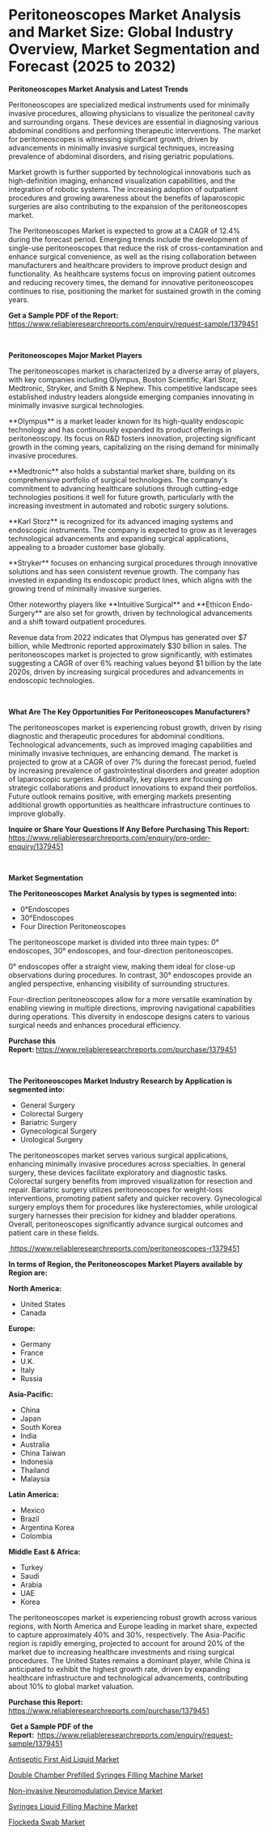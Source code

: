 <p><h1>Peritoneoscopes Market Analysis and Market Size: Global Industry Overview, Market Segmentation and Forecast (2025 to 2032)</h1></p><p><strong>Peritoneoscopes Market Analysis and Latest Trends</strong></p>
<p><p>Peritoneoscopes are specialized medical instruments used for minimally invasive procedures, allowing physicians to visualize the peritoneal cavity and surrounding organs. These devices are essential in diagnosing various abdominal conditions and performing therapeutic interventions. The market for peritoneoscopes is witnessing significant growth, driven by advancements in minimally invasive surgical techniques, increasing prevalence of abdominal disorders, and rising geriatric populations.</p><p>Market growth is further supported by technological innovations such as high-definition imaging, enhanced visualization capabilities, and the integration of robotic systems. The increasing adoption of outpatient procedures and growing awareness about the benefits of laparoscopic surgeries are also contributing to the expansion of the peritoneoscopes market. </p><p>The Peritoneoscopes Market is expected to grow at a CAGR of 12.4% during the forecast period. Emerging trends include the development of single-use peritoneoscopes that reduce the risk of cross-contamination and enhance surgical convenience, as well as the rising collaboration between manufacturers and healthcare providers to improve product design and functionality. As healthcare systems focus on improving patient outcomes and reducing recovery times, the demand for innovative peritoneoscopes continues to rise, positioning the market for sustained growth in the coming years.</p></p>
<p><strong>Get a Sample PDF of the Report:&nbsp;</strong> <a href="https://www.reliableresearchreports.com/enquiry/request-sample/1379451?utm_campaign=37&utm_medium=2&utm_source=Github&utm_content=ia&utm_term=04032025&utm_id=peritoneoscopes">https://www.reliableresearchreports.com/enquiry/request-sample/1379451</a></p>
<p>&nbsp;</p>
<p><strong>Peritoneoscopes Major Market Players</strong></p>
<p><p>The peritoneoscopes market is characterized by a diverse array of players, with key companies including Olympus, Boston Scientific, Karl Storz, Medtronic, Stryker, and Smith & Nephew. This competitive landscape sees established industry leaders alongside emerging companies innovating in minimally invasive surgical technologies.</p><p>**Olympus** is a market leader known for its high-quality endoscopic technology and has continuously expanded its product offerings in peritoneoscopy. Its focus on R&D fosters innovation, projecting significant growth in the coming years, capitalizing on the rising demand for minimally invasive procedures.</p><p>**Medtronic** also holds a substantial market share, building on its comprehensive portfolio of surgical technologies. The company's commitment to advancing healthcare solutions through cutting-edge technologies positions it well for future growth, particularly with the increasing investment in automated and robotic surgery solutions.</p><p>**Karl Storz** is recognized for its advanced imaging systems and endoscopic instruments. The company is expected to grow as it leverages technological advancements and expanding surgical applications, appealing to a broader customer base globally.</p><p>**Stryker** focuses on enhancing surgical procedures through innovative solutions and has seen consistent revenue growth. The company has invested in expanding its endoscopic product lines, which aligns with the growing trend of minimally invasive surgeries.</p><p>Other noteworthy players like **Intuitive Surgical** and **Ethicon Endo-Surgery** are also set for growth, driven by technological advancements and a shift toward outpatient procedures.</p><p>Revenue data from 2022 indicates that Olympus has generated over $7 billion, while Medtronic reported approximately $30 billion in sales. The peritoneoscopes market is projected to grow significantly, with estimates suggesting a CAGR of over 6% reaching values beyond $1 billion by the late 2020s, driven by increasing surgical procedures and advancements in endoscopic technologies.</p></p>
<p>&nbsp;</p>
<p><strong>What Are The Key Opportunities For Peritoneoscopes Manufacturers?</strong></p>
<p><p>The peritoneoscopes market is experiencing robust growth, driven by rising diagnostic and therapeutic procedures for abdominal conditions. Technological advancements, such as improved imaging capabilities and minimally invasive techniques, are enhancing demand. The market is projected to grow at a CAGR of over 7% during the forecast period, fueled by increasing prevalence of gastrointestinal disorders and greater adoption of laparoscopic surgeries. Additionally, key players are focusing on strategic collaborations and product innovations to expand their portfolios. Future outlook remains positive, with emerging markets presenting additional growth opportunities as healthcare infrastructure continues to improve globally.</p></p>
<p><strong>Inquire or Share Your Questions If Any Before Purchasing This Report:</strong> <a href="https://www.reliableresearchreports.com/enquiry/pre-order-enquiry/1379451?utm_campaign=37&utm_medium=2&utm_source=Github&utm_content=ia&utm_term=04032025&utm_id=peritoneoscopes">https://www.reliableresearchreports.com/enquiry/pre-order-enquiry/1379451</a></p>
<p>&nbsp;</p>
<p><strong>Market Segmentation</strong></p>
<p><strong>The Peritoneoscopes Market Analysis by types is segmented into:</strong></p>
<p><ul><li>0°Endoscopes</li><li>30°Endoscopes</li><li>Four Direction Peritoneoscopes</li></ul></p>
<p><p>The peritoneoscope market is divided into three main types: 0° endoscopes, 30° endoscopes, and four-direction peritoneoscopes. </p><p>0° endoscopes offer a straight view, making them ideal for close-up observations during procedures. In contrast, 30° endoscopes provide an angled perspective, enhancing visibility of surrounding structures. </p><p>Four-direction peritoneoscopes allow for a more versatile examination by enabling viewing in multiple directions, improving navigational capabilities during operations. This diversity in endoscope designs caters to various surgical needs and enhances procedural efficiency.</p></p>
<p><strong>Purchase this Report:&nbsp;</strong><a href="https://www.reliableresearchreports.com/purchase/1379451?utm_campaign=37&utm_medium=2&utm_source=Github&utm_content=ia&utm_term=04032025&utm_id=peritoneoscopes">https://www.reliableresearchreports.com/purchase/1379451</a></p>
<p>&nbsp;</p>
<p><strong>The Peritoneoscopes Market Industry Research by Application is segmented into:</strong></p>
<p><ul><li>General Surgery</li><li>Colorectal Surgery</li><li>Bariatric Surgery</li><li>Gynecological Surgery</li><li>Urological Surgery</li></ul></p>
<p><p>The peritoneoscopes market serves various surgical applications, enhancing minimally invasive procedures across specialties. In general surgery, these devices facilitate exploratory and diagnostic tasks. Colorectal surgery benefits from improved visualization for resection and repair. Bariatric surgery utilizes peritoneoscopes for weight-loss interventions, promoting patient safety and quicker recovery. Gynecological surgery employs them for procedures like hysterectomies, while urological surgery harnesses their precision for kidney and bladder operations. Overall, peritoneoscopes significantly advance surgical outcomes and patient care in these fields.</p></p>
<p><a href="https://www.reliableresearchreports.com/peritoneoscopes-r1379451?utm_campaign=37&utm_medium=2&utm_source=Github&utm_content=ia&utm_term=04032025&utm_id=peritoneoscopes">&nbsp;https://www.reliableresearchreports.com/peritoneoscopes-r1379451</a></p>
<p><strong>In terms of Region, the Peritoneoscopes Market Players available by Region are:</strong></p>
<p>
    <p> <strong> North America: </strong>
        <ul>
            <li>United States</li>
            <li>Canada</li>
        </ul>
        </p> 
    <p> <strong> Europe: </strong>
        <ul>
            <li>Germany</li>
            <li>France</li>
            <li>U.K.</li>
            <li>Italy</li>
            <li>Russia</li>
        </ul>
        </p> 
    <p> <strong> Asia-Pacific: </strong>
        <ul>
            <li>China</li>
            <li>Japan</li>
            <li>South Korea</li>
            <li>India</li>
            <li>Australia</li>
            <li>China Taiwan</li>
            <li>Indonesia</li>
            <li>Thailand</li>
            <li>Malaysia</li>
        </ul>
        </p> 
    <p> <strong> Latin America: </strong>
        <ul>
            <li>Mexico</li>
            <li>Brazil</li>
            <li>Argentina Korea</li>
            <li>Colombia</li>
        </ul>
        </p> 
    <p> <strong> Middle East & Africa: </strong>
        <ul>
            <li>Turkey</li>
            <li>Saudi</li>
            <li>Arabia</li>
            <li>UAE</li>
            <li>Korea</li>
        </ul>
    </p>
    </p>
<p><p>The peritoneoscopes market is experiencing robust growth across various regions, with North America and Europe leading in market share, expected to capture approximately 40% and 30%, respectively. The Asia-Pacific region is rapidly emerging, projected to account for around 20% of the market due to increasing healthcare investments and rising surgical procedures. The United States remains a dominant player, while China is anticipated to exhibit the highest growth rate, driven by expanding healthcare infrastructure and technological advancements, contributing about 10% to global market valuation.</p></p>
<p><strong>Purchase this Report: </strong><a href="https://www.reliableresearchreports.com/purchase/1379451?utm_campaign=37&utm_medium=2&utm_source=Github&utm_content=ia&utm_term=04032025&utm_id=peritoneoscopes">https://www.reliableresearchreports.com/purchase/1379451</a></p>
<p>&nbsp;<strong>Get a Sample PDF of the Report:&nbsp;&nbsp;</strong><a href="https://www.reliableresearchreports.com/enquiry/request-sample/1379451?utm_campaign=37&utm_medium=2&utm_source=Github&utm_content=ia&utm_term=04032025&utm_id=peritoneoscopes">https://www.reliableresearchreports.com/enquiry/request-sample/1379451</a></p>
<p><strong></strong></p>
<p><p><a href="https://github.com/tineamonaya/Market-Research-Report-List-1/blob/main/antiseptic-first-aid-liquid-market.md?utm_campaign=37&utm_medium=2&utm_source=Github&utm_content=ia&utm_term=04032025&utm_id=peritoneoscopes">Antiseptic First Aid Liquid Market</a></p><p><a href="https://github.com/lecaneidreks/Market-Research-Report-List-1/blob/main/double-chamber-prefilled-syringes-filling-machine-market.md?utm_campaign=37&utm_medium=2&utm_source=Github&utm_content=ia&utm_term=04032025&utm_id=peritoneoscopes">Double Chamber Prefilled Syringes Filling Machine Market</a></p><p><a href="https://github.com/molayrabeta/Market-Research-Report-List-1/blob/main/non-invasive-neuromodulation-device-market.md?utm_campaign=37&utm_medium=2&utm_source=Github&utm_content=ia&utm_term=04032025&utm_id=peritoneoscopes">Non-invasive Neuromodulation Device Market</a></p><p><a href="https://github.com/rigelciara0p/Market-Research-Report-List-1/blob/main/syringes-liquid-filling-machine-market.md?utm_campaign=37&utm_medium=2&utm_source=Github&utm_content=ia&utm_term=04032025&utm_id=peritoneoscopes">Syringes Liquid Filling Machine Market</a></p><p><a href="https://github.com/koopalujale2/Market-Research-Report-List-1/blob/main/flockeda-swab-market.md?utm_campaign=37&utm_medium=2&utm_source=Github&utm_content=ia&utm_term=04032025&utm_id=peritoneoscopes">Flockeda Swab Market</a></p></p>